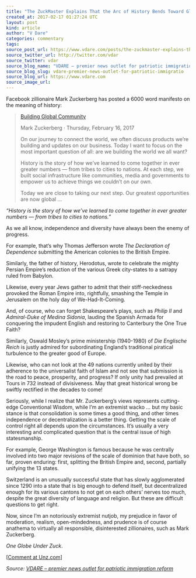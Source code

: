 ```yaml
---
title: "The ZuckMaster Explains That the Arc of History Bends Toward Global Empire"
created_at: 2017-02-17 01:27:24 UTC
layout: post
kind: article
author: "V Dare"
categories: commentary
tags: 
source_post_url: https://www.vdare.com/posts/the-zuckmaster-explains-that-the-arc-of-history-bends-toward-global-empire
source_twitter_url: http://twitter.com/vdar
source_twitter: vdar
source_blog_name: "VDARE – premier news outlet for patriotic immigration reform"
source_blog_slug: vdare-premier-news-outlet-for-patriotic-immigratio
source_blog_url: https://www.vdare.com
source_image_url: 
---
```

<div class="pf-content"><p>Facebook zillionaire Mark Zuckerberg has posted a 6000 word manifesto on the meaning of history:</p>
<blockquote><p><a title="http://www.recode.net/2017/2/16/14640460/mark-zuckerberg-facebook-manifesto-letter" href="http://www.recode.net/2017/2/16/14640460/mark-zuckerberg-facebook-manifesto-letter">Building Global Community</a></p>
<p>Mark Zuckerberg · Thursday, February 16, 2017</p>
<p>On our journey to connect the world, we often discuss products we’re building and updates on our business. Today I want to focus on the most important question of all: are we building the world we all want?</p>
<p>History is the story of how we’ve learned to come together in ever greater numbers — from tribes to cities to nations. At each step, we built social infrastructure like communities, media and governments to empower us to achieve things we couldn’t on our own.</p>
<p>Today we are close to taking our next step. Our greatest opportunities are now global …</p></blockquote>
<p><em>“History is the story of how we’ve learned to come together in ever greater numbers — from tribes to cities to nations.”</em></p>
<p>As we all know, independence and diversity have always been the enemy of progress.</p>
<p>For example, that’s why Thomas Jefferson wrote <em>The Declaration of Dependence </em>submitting the American colonies to the British Empire.</p>
<p>Similarly, the father of history, Herodotus, wrote to celebrate the mighty Persian Empire’s reduction of the various Greek city-states to a satrapy ruled from Babylon.</p>
<p>Likewise, every year Jews gather to admit that their stiff-neckedness provoked the Roman Empire into, rightfully, smashing the Temple in Jerusalem on the holy day of We-Had-It-Coming.</p>
<p>And, of course, who can forget Shakespeare’s plays, such as <em>Philip II</em> and <em>Admiral-Duke of Medina Sidonia</em>, lauding the Spanish Armada for conquering the impudent English and restoring to Canterbury the One True Faith?</p><!-- TAG START { player: "7518-804336-VDare - Outstream - Rev", owner: "ONE Video by AOL", for: "ONE Video by AOL" - BEINJS } --><div id="57966237cc52c74a5e1363c4" class="vdb_player vdb_57966237cc52c74a5e1363c456bcd17ce4b018167fea5539">    <script type="text/javascript" src="//delivery.vidible.tv/jsonp/pid=57966237cc52c74a5e1363c4/56bcd17ce4b018167fea5539_bein.js"></script></div><!-- TAG END { date: 07/25/16 } -->
<p>Similarly, Oswald Mosley’s prime ministership (1940-1980) of <em>Die Englische Reich</em> is justly admired for subordinating England’s traditional piratical turbulence to the greater good of Europe.</p>
<p>Likewise, who can not look at the 49 nations currently united by their adherence to the universalist faith of Islam and not see that submission is the road to peace, prosperity, and progress? If only unity had prevailed at Tours in 732 instead of divisiveness. May that great historical wrong be swiftly rectified in the decades to come!</p>
<p>Seriously, while I realize that Mr. Zuckerberg’s views represents cutting-edge Conventional Wisdom, while I’m an extremist wacko … but my basic stance is that consolidation is some times a good thing, and other times independence or decentralization is a better thing. Getting the scale of control right all depends upon the circumstances. It’s usually a very interesting and complicated question that is the central issue of high statesmanship.</p>
<p>For example, George Washington is famous because he was centrally involved into two major revisions of the scale of dominion that have both, so far, proven enduring: first, splitting the British Empire and, second, partially unifying the 13 states.</p>
<p>Switzerland is an unusually successful state that has slowly agglomerated since 1290 into a state that is big enough to defend itself, but decentralized enough for its various cantons to not get on each others’ nerves too much, despite the great diversity of language and religion. But these are difficult questions to get right.</p>
<p>Now, since I’m an notoriously extremist nutjob, my prejudice in favor of moderation, realism, open-mindedness, and prudence is of course anathema to virtually all responsible, disinterested zillionaires, such as Mark Zuckerberg.</p>
<p><em>One Globe Under Zuck</em>.</p>
<p>[<a href="http://www.unz.com/isteve/the-zuckmaster-explains-that-the-arc-of-history-bends-toward-global-empire/">Comment at Unz.com</a>]</p>
</div><div class="">
    <i>Source: <a href="https://www.vdare.com">VDARE – premier news outlet for patriotic immigration reform</a></i>
</div>
